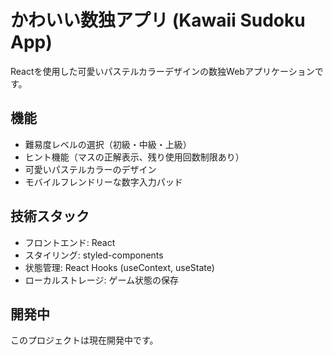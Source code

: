 # かわいい数独アプリ (Kawaii Sudoku App)

Reactを使用した可愛いパステルカラーデザインの数独Webアプリケーションです。

## 機能

- 難易度レベルの選択（初級・中級・上級）
- ヒント機能（マスの正解表示、残り使用回数制限あり）
- 可愛いパステルカラーのデザイン
- モバイルフレンドリーな数字入力パッド

## 技術スタック

- フロントエンド: React
- スタイリング: styled-components
- 状態管理: React Hooks (useContext, useState)
- ローカルストレージ: ゲーム状態の保存

## 開発中

このプロジェクトは現在開発中です。